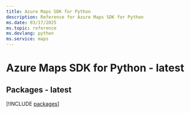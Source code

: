 ```yaml
---
title: Azure Maps SDK for Python
description: Reference for Azure Maps SDK for Python
ms.date: 03/17/2025
ms.topic: reference
ms.devlang: python
ms.service: maps
---
```

# Azure Maps SDK for Python - latest
## Packages - latest
[!INCLUDE [packages](maps-index.md)]